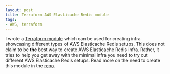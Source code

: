```yaml
---
layout: post
title: Terraform AWS Elasticache Redis module
tags:
- AWS, terraform
---
```


I wrote a [Terraform module](https://github.com/saurabh-hirani/terraform-aws-elasticache-redis) which can be used 
for creating infra showcasing different types of AWS Elasticache Redis setups. This does 
not claim to be **the** best way to create AWS Elasticache Redis infra. Rather, it tries to help you 
get away with the minimal infra you need to try out different AWS Elasticache Redis setups. Read more 
on the need to create this module in the [repo](https://github.com/saurabh-hirani/terraform-aws-elasticache-redis).
